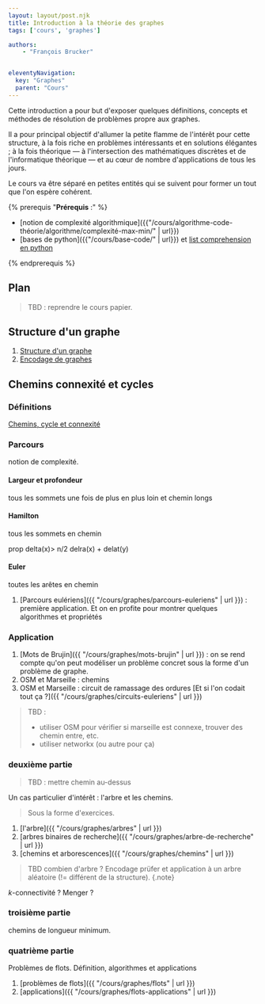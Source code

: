 ```yaml
---
layout: layout/post.njk
title: Introduction à la théorie des graphes
tags: ['cours', 'graphes']

authors:
    - "François Brucker"


eleventyNavigation:
  key: "Graphes"
  parent: "Cours"
---
```


<!-- début résumé -->

Cette introduction a pour but d'exposer quelques définitions, concepts et méthodes de résolution de problèmes propre aux graphes.

Il a pour principal objectif d'allumer la petite flamme de l'intérêt pour cette structure, à la fois riche en problèmes intéressants et en solutions élégantes ; à la fois théorique — à l'intersection des mathématiques discrètes et de l'informatique théorique — et au cœur de nombre d'applications de tous les jours.

Le cours va être séparé en petites entités qui se suivent pour former un tout que l'on espère cohérent.

<!-- fin résumé -->

{% prerequis "**Prérequis** :" %}

* [notion de complexité algorithmique]({{"/cours/algorithme-code-théorie/algorithme/complexité-max-min/" | url}})
* [bases de python]({{"/cours/base-code/" | url}}) et [list comprehension en python](https://docs.python.org/fr/3/howto/functional.html#generator-expressions-and-list-comprehensions)

{% endprerequis %}

## Plan

> TBD : reprendre le cours papier.

## Structure d'un graphe

1. [Structure d'un graphe](structure)
2. [Encodage de graphes](encodage)

## Chemins connexité et cycles

### Définitions

[Chemins, cycle et connexité](chemins-cycles-connexite)

### Parcours

notion de complexité.

#### Largeur et profondeur

tous les sommets une fois de plus en plus loin et chemin longs

#### Hamilton

tous les sommets en chemin

prop delta(x)> n/2
delra(x) + delat(y)


#### Euler

toutes les arêtes en chemin

1. [Parcours eulériens]({{ "/cours/graphes/parcours-euleriens" | url }}) : première application. Et on en profite pour montrer quelques algorithmes et propriétés

### Application

1. [Mots de Brujin]({{ "/cours/graphes/mots-brujin" | url }}) : on se rend compte qu'on peut modéliser un problème concret sous la forme d'un problème de graphe.
2. OSM et Marseille : chemins
3. OSM et Marseille : circuit de ramassage des ordures [Et si l'on codait tout ça ?]({{ "/cours/graphes/circuits-euleriens" | url }})

> TBD :
>
> * utiliser OSM pour vérifier si marseille est connexe, trouver des chemin entre, etc.
> * utiliser networkx (ou autre pour ça)

### deuxième partie

> TBD : mettre chemin au-dessus

Un cas particulier d'intérêt : l'arbre et les chemins.

> Sous la forme d'exercices.

1. [l'arbre]({{ "/cours/graphes/arbres" | url }})
2. [arbres binaires de recherche]({{ "/cours/graphes/arbre-de-recherche" | url }})
3. [chemins et arborescences]({{ "/cours/graphes/chemins" | url }})

> TBD
> combien d'arbre ? Encodage prüfer et application à un arbre aléatoire (!= différent de la structure).
{.note}

$k$-connectivité ? Menger ?

### troisième partie

chemins de longueur minimum.

### quatrième partie

Problèmes de flots. Définition, algorithmes et applications

1. [problèmes de flots]({{ "/cours/graphes/flots" | url }})
2. [applications]({{ "/cours/graphes/flots-applications" | url }})
